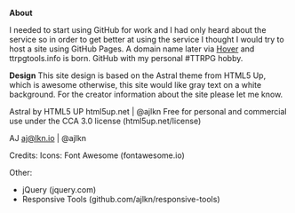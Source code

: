**About**

I needed to start using GitHub for work and I had only heard about the service so in order to get better at using the service I thought I would try to host a site using GitHub Pages. A domain name later via [Hover](https://www.hover.com) and ttrpgtools.info is born. GitHub with my personal #TTRPG hobby. 


**Design**
This site design is based on the Astral theme from HTML5 Up, which is awesome otherwise, this site would like gray text on a white background. For the creator information about the site please let me know. 

Astral by HTML5 UP
html5up.net | @ajlkn
Free for personal and commercial use under the CCA 3.0 license (html5up.net/license)

AJ
aj@lkn.io | @ajlkn

Credits:
Icons: Font Awesome (fontawesome.io)

Other:
- jQuery (jquery.com)
- Responsive Tools (github.com/ajlkn/responsive-tools)
